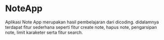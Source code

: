 # NoteApp
Aplikasi Note App merupakan hasil pembelajaran dari dicoding. didalamnya terdapat fitur sederhana seperti fitur create note, hapus note, pengarsipan note, limit karaketer serta fitur search.

